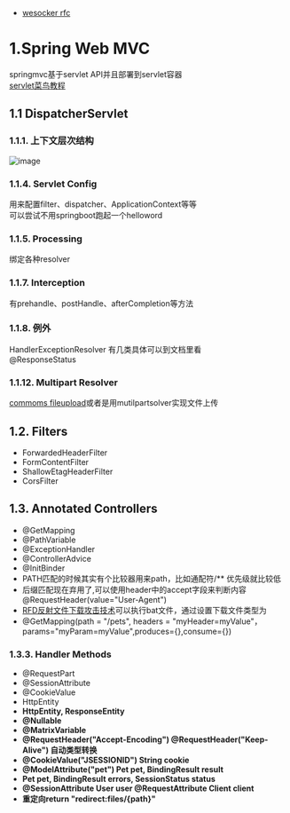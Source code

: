 
- [wesocker rfc](https://datatracker.ietf.org/doc/html/rfc6455#section-1.7)
# 1.Spring Web MVC
springmvc基于servlet API并且部署到servlet容器</br>
[servlet菜鸟教程](https://www.runoob.com/servlet/servlet-useful-resources.html)
## 1.1 DispatcherServlet
### 1.1.1. 上下文层次结构
![image](https://user-images.githubusercontent.com/51777429/120431233-cd3b3c00-c3aa-11eb-8a4a-e14a2212e16d.png)
### 1.1.4. Servlet Config
用来配置filter、dispatcher、ApplicationContext等等</br>
可以尝试不用springboot跑起一个helloword</br>
### 1.1.5. Processing
绑定各种resolver
### 1.1.7. Interception
有prehandle、postHandle、afterCompletion等方法</br>
### 1.1.8. 例外
HandlerExceptionResolver 有几类具体可以到文档里看</br>
@ResponseStatus</br>
### 1.1.12. Multipart Resolver
[commoms fileupload](https://commons.apache.org/proper/commons-fileupload/)或者是用mutilpartsolver实现文件上传</br>

## 1.2. Filters
- ForwardedHeaderFilter
- FormContentFilter
- ShallowEtagHeaderFilter
- CorsFilter
## 1.3. Annotated Controllers
- @GetMapping
- @PathVariable
- @ExceptionHandler
- @ControllerAdvice
- @InitBinder
- PATH匹配的时候其实有个比较器用来path，比如通配符/** 优先级就比较低
- 后缀匹配现在弃用了,可以使用header中的accept字段来判断内容@RequestHeader(value="User-Agent")
- [RFD反射文件下载攻击技术](https://zhuanlan.zhihu.com/p/161166505)可以执行bat文件，通过设置下载文件类型为
- @GetMapping(path = "/pets", headers = "myHeader=myValue"，params="myParam=myValue",produces={},consume={}) 
### 1.3.3. Handler Methods
- @RequestPart
- @SessionAttribute
- @CookieValue
- HttpEntity<B>
- HttpEntity<B>, ResponseEntity<B>
- @Nullable
- @MatrixVariable
- @RequestHeader("Accept-Encoding") @RequestHeader("Keep-Alive") 自动类型转换
- @CookieValue("JSESSIONID") String cookie
- @ModelAttribute("pet") Pet pet, BindingResult result
- Pet pet, BindingResult errors, SessionStatus status
- @SessionAttribute User user @RequestAttribute Client client
- 重定向return "redirect:files/{path}"


